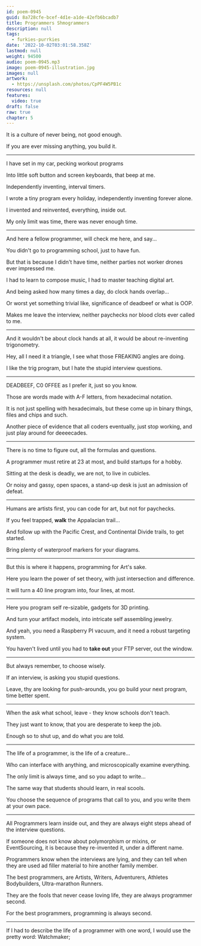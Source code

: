 ```yaml
---
id: poem-0945
guid: 8a728cfe-bcef-4d1e-a1de-42efb6bcadb7
title: Programmers Shmogrammers
description: null
tags:
  - furkies-purrkies
date: '2022-10-02T03:01:58.358Z'
lastmod: null
weight: 94500
audio: poem-0945.mp3
image: poem-0945-illustration.jpg
images: null
artwork:
  - https://unsplash.com/photos/CpPF4W5PB1c
resources: null
features:
  video: true
draft: false
raw: true
chapter: 5
---
```


It is a culture of never being,
not good enough.

If you are ever missing anything,
you build it.

---

I have set in my car,
pecking workout programs

Into little soft button and screen keyboards,
that beep at me.

Independently inventing,
interval timers.

I wrote a tiny program every holiday,
independently inventing forever alone.

I invented and reinvented,
everything, inside out.

My only limit was time,
there was never enough time.

---

And here a fellow programmer,
will check me here, and say...

You didn't go to programming school,
just to have fun.

But that is because I didn't have time,
neither parties not worker drones ever impressed me.

I had to learn to compose music,
I had to master teaching digital art.

And being asked how many times a day,
do clock hands overlap...

Or worst yet something trivial like,
significance of deadbeef or what is OOP.

Makes me leave the interview,
neither paychecks nor blood clots ever called to me.

---

And it wouldn't be about clock hands at all,
it would be about re-inventing trigonometry.

Hey, all I need it a triangle,
I see what those FREAKING angles are doing.

I like the trig program,
but I hate the stupid interview questions.

---

DEADBEEF, C0 0FFEE as I prefer it,
just so you know.

Those are words made with A-F letters,
from hexadecimal notation.

It is not just spelling with hexadecimals,
but these come up in binary things, files and chips and such.

Another piece of evidence that all coders eventually, just stop working,
and just play around for deeeecades.

---

There is no time to figure out,
all the formulas and questions.

A programmer must retire at 23 at most,
and build startups for a hobby.

Sitting at the desk is deadly,
we are not, to live in cubicles.

Or noisy and gassy,
open spaces, a stand-up desk is just an admission of defeat.

---

Humans are artists first,
you can code for art, but not for paychecks.

If you feel trapped,
__walk__ the Appalacian trail...

And follow up with the Pacific Crest,
and Continental Divide trails, to get started.

Bring plenty of waterproof markers
for your diagrams.

---

But this is where it happens,
programming for Art's sake.

Here you learn the power of set theory,
with just intersection and difference.

It will turn a 40 line program into,
four lines, at most.

---

Here you program self re-sizable,
gadgets for 3D printing.

And turn your artifact models,
into intricate self assembling jewelry.

And yeah, you need a Raspberry PI vacuum,
and it need a robust targeting system.

You haven't lived until you had to __take out__ your FTP server,
out the window.

---

But always remember,
to choose wisely.

If an interview,
is asking you stupid questions.

Leave, thy are looking for push-arounds,
you go build your next program, time better spent.

---

When the ask what school,
leave - they know schools don't teach.

They just want to know,
that you are desperate to keep the job.

Enough so to shut up,
and do what you are told.

---

The life of a programmer,
is the life of a creature...

Who can interface with anything,
and microscopically examine everything.

The only limit is always time,
and so you adapt to write...

The same way that students should learn,
in real scools.

You choose the sequence of programs that call to you,
and you write them at your own pace.

---

All Programmers learn inside out,
and they are always eight steps ahead of the interview questions.

If someone does not know about polymorphism or mixins, or EventSourcing,
it is because they re-invented it, under a different name.

Programmers know when the interviews are lying,
and they can tell when they are used ad filler material to hire another family member.

The best programmers,
are Artists, Writers, Adventurers, Athletes Bodybuilders, Ultra-marathon Runners.

They are the fools that never cease loving life,
they are always programmer second.

For the best programmers,
programming is always second.

---

If I had to describe the life of a programmer with one word,
I would use the pretty word: Watchmaker;
